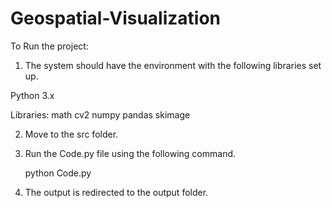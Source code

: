 # Geospatial-Visualization
To Run the project:

1. The system should have the environment with the following libraries set up.

Python 3.x

Libraries:
math
cv2
numpy
pandas
skimage


2. Move to the src folder.
3. Run the Code.py file using the following command.

	python Code.py

4. The output is redirected to the output folder.


